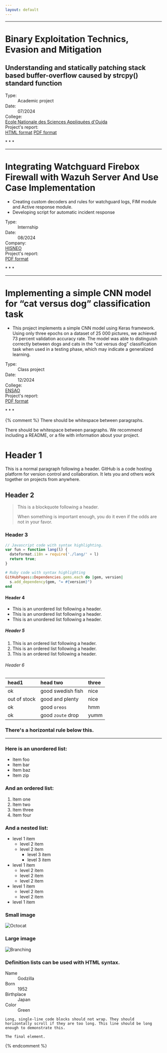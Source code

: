 ```yaml
---
layout: default
---
```


* * *
# Binary Exploitation Technics, Evasion and Mitigation
## Understanding and statically patching stack based buffer-overflow caused by strcpy() standard function
<dl>
<dt>Type:</dt>
<dd>Academic project</dd>
<dt>Date:</dt>
<dd>07/2024</dd>
<dt>College:</dt>
<a href="http://ensao.ump.ma"> Ecole Nationale des Sciences Appliquées d'Oujda</a>
<dt>Project's report:</dt>
<a href="https://hrfess.github.io/projects/webRepportBinaryExp.htm">HTML format</a>
<a href="https://hrfess.github.io/projects/rapport1.pdf">PDF format</a>

</dl>
* * *

* * *
# Integrating Watchguard Firebox Firewall with Wazuh Server And Use Case Implementation
*   Creating custom decoders and rules for watchguard logs, FIM module and Active response module.
*   Developing script for automatic incident response
<dl>
<dt>Type:</dt>
<dd>Internship</dd>
<dt>Date:</dt>
<dd>08/2024</dd>
<dt>Company:</dt>
<a href="https://hisneo.com">HISNEO</a>
<dt>Project's report:</dt>
<a href="https://hrfess.github.io/projects/rapport.pdf">PDF format</a>
</dl>
* * * 

* * *
# Implementing a simple CNN model for “cat versus dog” classification task

*  This project implements a simple CNN model using Keras framework. Using only three epochs
on a dataset of 25 000 pictures, we achieved 73 percent validation accuracy rate. The model
was able to distinguish correctly between dogs and cats in the "cat versus dog" classification
task when used in a testing phase, which may indicate a generalized learning.
<dl>
<dt>Type:</dt>
<dd>Class project</dd>
<dt>Date:</dt>
<dd>12/2024</dd>
<dt>College:</dt>
<a href="http://ensao.ump.ma/">ENSAO</a>
<dt>Project's report:</dt>
<a href="https://hrfess.github.io/projects/rapportML.pdf">PDF format</a>
</dl>
* * * 

{% comment %}
There should be whitespace between paragraphs.

There should be whitespace between paragraphs. We recommend including a README, or a file with information about your project.

# Header 1

This is a normal paragraph following a header. GitHub is a code hosting platform for version control and collaboration. It lets you and others work together on projects from anywhere.

## Header 2

> This is a blockquote following a header.
>
> When something is important enough, you do it even if the odds are not in your favor.

### Header 3

```js
// Javascript code with syntax highlighting.
var fun = function lang(l) {
  dateformat.i18n = require('./lang/' + l)
  return true;
}
```

```ruby
# Ruby code with syntax highlighting
GitHubPages::Dependencies.gems.each do |gem, version|
  s.add_dependency(gem, "= #{version}")
end
```

#### Header 4

*   This is an unordered list following a header.
*   This is an unordered list following a header.
*   This is an unordered list following a header.

##### Header 5

1.  This is an ordered list following a header.
2.  This is an ordered list following a header.
3.  This is an ordered list following a header.

###### Header 6

| head1        | head two          | three |
|:-------------|:------------------|:------|
| ok           | good swedish fish | nice  |
| out of stock | good and plenty   | nice  |
| ok           | good `oreos`      | hmm   |
| ok           | good `zoute` drop | yumm  |

### There's a horizontal rule below this.

* * *

### Here is an unordered list:

*   Item foo
*   Item bar
*   Item baz
*   Item zip

### And an ordered list:

1.  Item one
1.  Item two
1.  Item three
1.  Item four

### And a nested list:

- level 1 item
  - level 2 item
  - level 2 item
    - level 3 item
    - level 3 item
- level 1 item
  - level 2 item
  - level 2 item
  - level 2 item
- level 1 item
  - level 2 item
  - level 2 item
- level 1 item

### Small image

![Octocat](https://github.githubassets.com/images/icons/emoji/octocat.png)

### Large image

![Branching](https://guides.github.com/activities/hello-world/branching.png)


### Definition lists can be used with HTML syntax.

<dl>
<dt>Name</dt>
<dd>Godzilla</dd>
<dt>Born</dt>
<dd>1952</dd>
<dt>Birthplace</dt>
<dd>Japan</dd>
<dt>Color</dt>
<dd>Green</dd>
</dl>

```
Long, single-line code blocks should not wrap. They should horizontally scroll if they are too long. This line should be long enough to demonstrate this.
```

```
The final element.
```
{% endcomment %}

